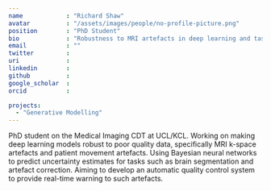 ```yaml
---
name            : "Richard Shaw"
avatar          : "/assets/images/people/no-profile-picture.png"
position        : "PhD Student"
bio             : "Robustness to MRI artefacts in deep learning and task uncertainty estimation for automatic quality control"
email           : ""
twitter         :
uri             :
linkedin        :
github          :
google_scholar  :
orcid           :

projects:
  - "Generative Modelling"
---
```


PhD student on the Medical Imaging CDT at UCL/KCL. Working on making deep learning models robust to poor quality data, specifically MRI k-space artefacts and patient movement artefacts. Using Bayesian neural networks to predict uncertainty estimates for tasks such as brain segmentation and artefact correction. Aiming to develop an automatic quality control system to provide real-time warning to such artefacts.
